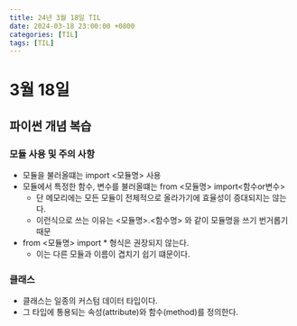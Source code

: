 ```yaml
---
title: 24년 3월 18일 TIL
date: 2024-03-18 23:00:00 +0800
categories: [TIL]
tags: [TIL]  
---
```


# 3월 18일

## 파이썬 개념 복습
### 모듈 사용 및 주의 사항
 - 모듈을 불러올떄는 import <모듈명> 사용
  - 모듈에서 특정한 함수, 변수를 불러올떄는 from <모듈명> import<함수or변수>
    - 단 메모리에는 모든 모듈이 전체적으로 올라가기에 효율성이 증대되지는 않는다.
    - 이런식으로 쓰는 이유는 <모듈명>.<함수명> 와 같이 모듈명을 쓰기 번거롭기 때문 
 - from <모듈명> import * 형식은 권장되지 않는다.
   - 이는 다른 모듈과 이름이 겹치기 쉽기 떄문이다.

### 클래스
- 클래스는 일종의 커스텀 데이터 타입이다.
- 그 타입에 통용되는 속성(attribute)와 함수(method)를 정의한다.